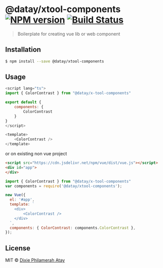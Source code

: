 # @datay/xtool-components [![NPM version](https://badge.fury.io/js/@datay/xtool-components.svg)](https://npmjs.org/package/@datay/xtool-components) [![Build Status](https://travis-ci.org/dxc04/@datay/xtool-components.svg?branch=master)](https://travis-ci.org/dxc04/@datay/xtool-components)

> Boilerplate for creating vue lib or web component

## Installation

```sh
$ npm install --save @datay/xtool-components
```

## Usage

```js
<script lang="ts">
import { ColorContrast } from "@datay/x-tool-components"

export default {
    components: {
        ColorContrast    
    }    
}
</script>

<template>
    <ColorContrast />
</template>
```
or on existing non vue project

```html
<script src="https://cdn.jsdelivr.net/npm/vue/dist/vue.js"></script>
<div id="app">
</div>
```

```js
import { ColorContrast } from "@datay/x-tool-components"
var components = require('@datay/xtool-components');

new Vue({
  el: '#app',
  template: `
    <div>
        <ColorContrast />
    </div>
  `,
  components: { ColorContrast: components.ColorContrast },
});
```

## License

MIT © [Dixie Philamerah Atay](https://github.com/dxc04)
